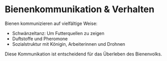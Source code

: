 # Bienenkommunikation & Verhalten

Bienen kommunizieren auf vielfältige Weise:

- Schwänzeltanz: Um Futterquellen zu zeigen
- Duftstoffe und Pheromone
- Sozialstruktur mit Königin, Arbeiterinnen und Drohnen

Diese Kommunikation ist entscheidend für das Überleben des Bienenvolks.
